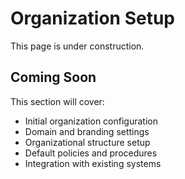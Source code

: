 # Organization Setup

This page is under construction.

## Coming Soon

This section will cover:
- Initial organization configuration
- Domain and branding settings
- Organizational structure setup
- Default policies and procedures
- Integration with existing systems
